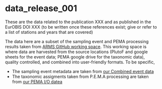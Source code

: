 # data_release_001

These are the data related to the publication XXX and as published in the EurOBIS DOI XXX (to be written once these references exist; give or refer to a list of stations and years that are covered)

The data here are a subset of the sampling event and PEMA processing results taken from [ARMS GitHub working space](https://github.com/arms-mbon/data_workspace). This working space is where data are harvested from the source locations (PlutoF and google sheets for the event data; PEMA google drive for the taxonomic data), quality controlled, and combined into user-friendly formats. To be specific, 
* The sampling event metadata are taken from [our Combined event data](https://github.com/arms-mbon/data_workspace/tree/main/QualityControlledData/Combined)
* The taxonomic assigments taken from P.E.M.A processing are taken from [our PEMA I/O datea](https://github.com/arms-mbon/data_workspace/tree/main/AnalysisData/FromPEMA/ProcessingForDataPaper_001)



